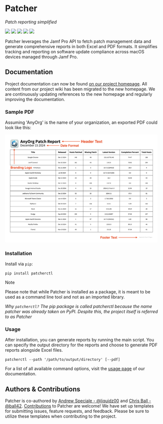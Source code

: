 # Patcher

_Patch reporting simplified_

![](https://img.shields.io/pypi/l/patcherctl)&nbsp;![](https://img.shields.io/badge/Python-3.10+-3776AB.svg?style=flat&logo=python&logoColor=white)&nbsp;![](https://img.shields.io/github/v/release/liquidz00/Patcher?color=orange)&nbsp;![](https://github.com/liquidz00/patcher/actions/workflows/pytest.yml/badge.svg)&nbsp;![](https://img.shields.io/pypi/v/patcherctl?color=yellow)


Patcher leverages the Jamf Pro API to fetch patch management data and generate comprehensive reports in both Excel and PDF formats. It simplifies tracking and reporting on software update compliance across macOS devices managed through Jamf Pro.

## Documentation
Project documentation can now be found [on our project homepage](https://patcher.liquidzoo.io). All content from our project wiki has been migrated to the new homepage. We are continuously updating references to the new homepage and regularly improving the documentation. 

### Sample PDF
Assuming 'AnyOrg' is the name of your organization, an exported PDF could look like this:
<p align="left"><img src="docs/_static/example_pdf.jpg" width="750"/></p>

### Installation
Install via `pip`:

```shell
pip install patcherctl
```
> [!NOTE]
> Please note that while Patcher is installed as a package, it is meant to be used as a command line tool and not as an imported library.

*Why `patcherctl?` The pip package is called patcherctl because the name patcher was already taken on PyPI. Despite this, the project itself is referred to as Patcher*

### Usage
After installation, you can generate reports by running the main script. You can specify the output directory for the reports and choose to generate PDF reports alongside Excel files.
```shell
patcherctl --path '/path/to/output/directory' [--pdf]
```

For a list of all available command options, visit the [usage page](https://patcher.liquidzoo.io/user/usage.html) of our documentation. 

## Authors & Contributions
Patcher is co-authored by [Andrew Speciale - @liquidz00](https://github.com/liquidz00) and [Chris Ball - @ball42](https://github.com/ball42). [Contributions](https://patcher.liquidzoo.io/contributing/index.html) to Patcher are welcome! We have set up templates for submitting issues, feature requests, and feedback. Please be sure to utilize these templates when contributing to the project.

